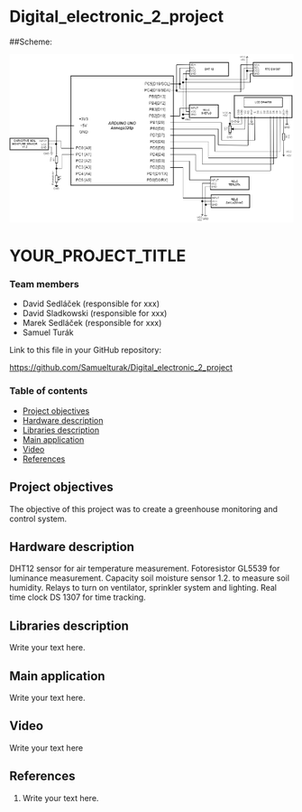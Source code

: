 # Digital_electronic_2_project

##Scheme:

![your figure](Images/schéma.png)

# YOUR_PROJECT_TITLE

### Team members

* David Sedláček (responsible for xxx)
* David Sladkowski (responsible for xxx)
* Marek Sedláček (responsible for xxx)
* Samuel Turák

Link to this file in your GitHub repository:

https://github.com/Samuelturak/Digital_electronic_2_project

### Table of contents

* [Project objectives](#objectives)
* [Hardware description](#hardware)
* [Libraries description](#libs)
* [Main application](#main)
* [Video](#video)
* [References](#references)

<a name="objectives"></a>

## Project objectives

The objective of this project was to create a greenhouse monitoring and control system.

<a name="hardware"></a>

## Hardware description

DHT12 sensor for air temperature measurement.
Fotoresistor GL5539 for luminance measurement.
Capacity soil moisture sensor 1.2. to measure soil humidity.
Relays to turn on ventilator, sprinkler system and lighting.
Real time clock DS 1307 for time tracking.

<a name="libs"></a>

## Libraries description

Write your text here.

<a name="main"></a>

## Main application

Write your text here.

<a name="video"></a>

## Video

Write your text here

<a name="references"></a>

## References

1. Write your text here.